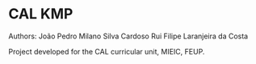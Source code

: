 # CAL KMP

Authors:
João Pedro Milano Silva Cardoso
Rui Filipe Laranjeira da Costa 

Project developed for the CAL curricular unit, MIEIC, FEUP.
